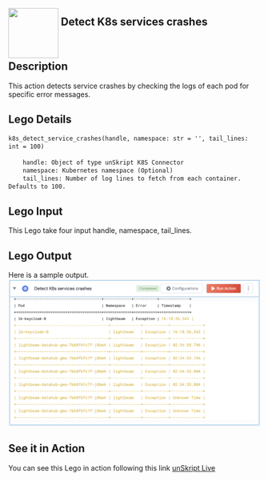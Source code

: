 [<img align="left" src="https://unskript.com/assets/favicon.png" width="100" height="100" style="padding-right: 5px">](https://unskript.com/assets/favicon.png) 
<h2>Detect K8s services crashes</h2>

<br>

## Description
This action detects service crashes by checking the logs of each pod for specific error messages.


## Lego Details

    k8s_detect_service_crashes(handle, namespace: str = '', tail_lines: int = 100)

        handle: Object of type unSkript K8S Connector
        namespace: Kubernetes namespace (Optional)
        tail_lines: Number of log lines to fetch from each container. Defaults to 100.

## Lego Input
This Lego take four input handle, namespace, tail_lines.

## Lego Output
Here is a sample output.
<img src="./1.png">

## See it in Action

You can see this Lego in action following this link [unSkript Live](https://us.app.unskript.io)